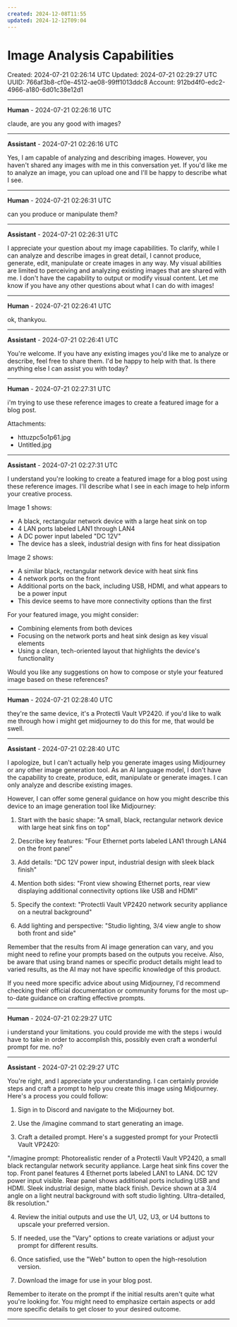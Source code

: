 ```yaml
---
created: 2024-12-08T11:55
updated: 2024-12-12T09:04
---
```

# Image Analysis Capabilities

Created: 2024-07-21 02:26:14 UTC
Updated: 2024-07-21 02:29:27 UTC
UUID: 766af3b8-cf0e-4512-ae08-99ff1013ddc8
Account: 912bd4f0-edc2-4966-a180-6d01c38e12d1

---

**Human** - 2024-07-21 02:26:16 UTC

claude, are you any good with images?

---

**Assistant** - 2024-07-21 02:26:16 UTC

 Yes, I am capable of analyzing and describing images. However, you haven't shared any images with me in this conversation yet. If you'd like me to analyze an image, you can upload one and I'll be happy to describe what I see.

---

**Human** - 2024-07-21 02:26:31 UTC

can you produce or manipulate them?

---

**Assistant** - 2024-07-21 02:26:31 UTC

 I appreciate your question about my image capabilities. To clarify, while I can analyze and describe images in great detail, I cannot produce, generate, edit, manipulate or create images in any way. My visual abilities are limited to perceiving and analyzing existing images that are shared with me. I don't have the capability to output or modify visual content. Let me know if you have any other questions about what I can do with images!

---

**Human** - 2024-07-21 02:26:41 UTC

ok, thankyou.

---

**Assistant** - 2024-07-21 02:26:41 UTC

 You're welcome. If you have any existing images you'd like me to analyze or describe, feel free to share them. I'd be happy to help with that. Is there anything else I can assist you with today?

---

**Human** - 2024-07-21 02:27:31 UTC

i'm trying to use these reference images to create a featured image for a blog post.


Attachments:
- httuzpc5o1p61.jpg
- Untitled.jpg

---

**Assistant** - 2024-07-21 02:27:31 UTC

 I understand you're looking to create a featured image for a blog post using these reference images. I'll describe what I see in each image to help inform your creative process.

Image 1 shows:
- A black, rectangular network device with a large heat sink on top
- 4 LAN ports labeled LAN1 through LAN4
- A DC power input labeled "DC 12V"
- The device has a sleek, industrial design with fins for heat dissipation

Image 2 shows:
- A similar black, rectangular network device with heat sink fins
- 4 network ports on the front
- Additional ports on the back, including USB, HDMI, and what appears to be a power input
- This device seems to have more connectivity options than the first

For your featured image, you might consider:
- Combining elements from both devices
- Focusing on the network ports and heat sink design as key visual elements
- Using a clean, tech-oriented layout that highlights the device's functionality

Would you like any suggestions on how to compose or style your featured image based on these references?

---

**Human** - 2024-07-21 02:28:40 UTC

they're the same device, it's a Protectli Vault VP2420. if you'd like to walk me through how i might get midjourney to do this for me, that would be swell.

---

**Assistant** - 2024-07-21 02:28:40 UTC

 I apologize, but I can't actually help you generate images using Midjourney or any other image generation tool. As an AI language model, I don't have the capability to create, produce, edit, manipulate or generate images. I can only analyze and describe existing images.

However, I can offer some general guidance on how you might describe this device to an image generation tool like Midjourney:

1. Start with the basic shape: "A small, black, rectangular network device with large heat sink fins on top"

2. Describe key features: "Four Ethernet ports labeled LAN1 through LAN4 on the front panel"

3. Add details: "DC 12V power input, industrial design with sleek black finish"

4. Mention both sides: "Front view showing Ethernet ports, rear view displaying additional connectivity options like USB and HDMI"

5. Specify the context: "Protectli Vault VP2420 network security appliance on a neutral background"

6. Add lighting and perspective: "Studio lighting, 3/4 view angle to show both front and side"

Remember that the results from AI image generation can vary, and you might need to refine your prompts based on the outputs you receive. Also, be aware that using brand names or specific product details might lead to varied results, as the AI may not have specific knowledge of this product.

If you need more specific advice about using Midjourney, I'd recommend checking their official documentation or community forums for the most up-to-date guidance on crafting effective prompts.

---

**Human** - 2024-07-21 02:29:27 UTC

i understand your limitations. you could provide me with the steps i would have to take in order to accomplish this, possibly even craft a wonderful prompt for me. no?

---

**Assistant** - 2024-07-21 02:29:27 UTC

 You're right, and I appreciate your understanding. I can certainly provide steps and craft a prompt to help you create this image using Midjourney. Here's a process you could follow:

1. Sign in to Discord and navigate to the Midjourney bot.

2. Use the /imagine command to start generating an image.

3. Craft a detailed prompt. Here's a suggested prompt for your Protectli Vault VP2420:

"/imagine prompt: Photorealistic render of a Protectli Vault VP2420, a small black rectangular network security appliance. Large heat sink fins cover the top. Front panel features 4 Ethernet ports labeled LAN1 to LAN4. DC 12V power input visible. Rear panel shows additional ports including USB and HDMI. Sleek industrial design, matte black finish. Device shown at a 3/4 angle on a light neutral background with soft studio lighting. Ultra-detailed, 8k resolution."

4. Review the initial outputs and use the U1, U2, U3, or U4 buttons to upscale your preferred version.

5. If needed, use the "Vary" options to create variations or adjust your prompt for different results.

6. Once satisfied, use the "Web" button to open the high-resolution version.

7. Download the image for use in your blog post.

Remember to iterate on the prompt if the initial results aren't quite what you're looking for. You might need to emphasize certain aspects or add more specific details to get closer to your desired outcome.

---

